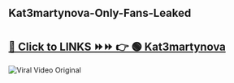 
 ## Kat3martynova-Only-Fans-Leaked

# <h2><a href="https://clipsfans.com/Kat3martynova&ref=git">🔗 Click to LINKS ⏩⏩ 👉 🟢 Kat3martynova </a></h2>

<a href="https://clipsfans.com/Kat3martynova&ref=git" rel="nofollow" data-target="animated-image.originalLink"><img src="https://i.ibb.co.com/xMMVF88/686577567.gif" alt="Viral Video Original" style="max-width: 100%; display: inline-block;" data-target="animated-image.originalImage"></a>

